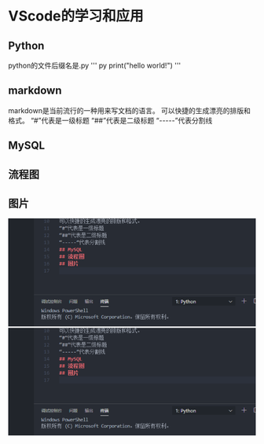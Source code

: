 # VScode的学习和应用
## Python

python的文件后缀名是.py
''' py
print("hello world!")
'''
## markdown
markdown是当前流行的一种用来写文档的语言。
可以快捷的生成漂亮的排版和格式。
“#”代表是一级标题
“##”代表是二级标题
“-----”代表分割线
## MySQL
## 流程图
## 图片
![](2020-06-10-20-13-13.png)![](2020-06-10-20-13-15.png)